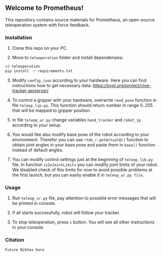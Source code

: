 ## Welcome to Prometheus!
This repository contains source materials for Prometheus, an open-source teleoperation system with force feedback.

### Installation

1. Clone this repo on your PC. 

2. Move to `teleoperation` folder and install dependensies:

````sh
cd teleoperation
pip install -r requirements.txt
````

3. Modify `config.json` according to your hardware. Here you can find instructions how to get necessary data: https://pypi.org/project/vive-tracker-apiserver/

4. To control a gripper with your hardware, overwrite `read_pose` function in file `teleop_lip.py`. This function should return number in range 0..255 that will be mapped to gripper position.

5. In file `teleop_ur.py` change variables `hand_tracker` and `robot_ip` according to your setup.

6. You would like also modify base pose of the robot according to your environment. Therefor you can use `rtde_r.getActualQ()` function to obtain joint angles in your base pose and paste them in `base()` function instead of default angles.

7. You can modify control settings just at the beginning of `teleop_lib.py` file. In function `isInJointLimits` you can modify joint limits of your robot. We disabled check of this limits for now to avoid possible problems at the first launch, but you can easily enable it in `teleop_ur.py file`.

### Usage

1. Run `teleop_ur.py` file, pay attention to possible error messages that will be printed in console.

2. If all starts successfully, robot will follow your tracker.

3. To stop teleoperation, press `s` button. You will see all other instructions in your console.

### Citation

```
Future Bibtex here
```

